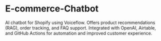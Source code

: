 # E-commerce-Chatbot
AI chatbot for Shopify using Voiceflow. Offers product recommendations (RAG), order tracking, and FAQ support. Integrated with OpenAI, Airtable, and GitHub Actions for automation and improved customer experience.
